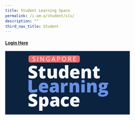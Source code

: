```yaml
---
title: Student Learning Space
permalink: /i-am-a/student/sls/
description: ""
third_nav_title: Student
---
```

#### [Login Here](https://vle.learning.moe.edu.sg/login)
![](/images/sls%20logo.png)